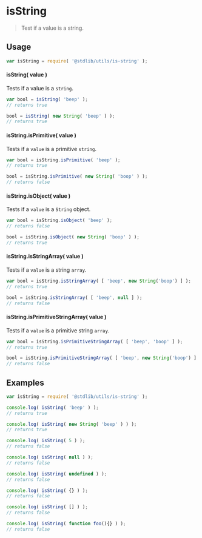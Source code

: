 isString
===
> Test if a value is a string.

<!-- <usage> -->
## Usage

``` javascript
var isString = require( '@stdlib/utils/is-string' );
```


#### isString( value )

Tests if a value is a `string`.

``` javascript
var bool = isString( 'beep' );
// returns true

bool = isString( new String( 'beep' ) );
// returns true
```

#### isString.isPrimitive( value )

Tests if a `value` is a primitive `string`.

``` javascript
var bool = isString.isPrimitive( 'beep' );
// returns true

bool = isString.isPrimitive( new String( 'boop' ) );
// returns false
```

#### isString.isObject( value )

Tests if a `value` is a `String` object.

``` javascript
var bool = isString.isObject( 'beep' );
// returns false

bool = isString.isObject( new String( 'boop' ) );
// returns true
```

#### isString.isStringArray( value )

Tests if a `value` is a string `array`.

``` javascript
var bool = isString.isStringArray( [ 'beep', new String('boop') ] );
// returns true

bool = isString.isStringArray( [ 'beep', null ] );
// returns false
```

#### isString.isPrimitiveStringArray( value )

Tests if a `value` is a primitive string `array`.

``` javascript
var bool = isString.isPrimitiveStringArray( [ 'beep', 'boop' ] );
// returns true

bool = isString.isPrimitiveStringArray( [ 'beep', new String('boop') ] );
// returns false
```
<!-- </usage> -->

<!-- <examples> -->
## Examples

``` javascript
var isString = require( '@stdlib/utils/is-string' );

console.log( isString( 'beep' ) );
// returns true

console.log( isString( new String( 'beep' ) ) );
// returns true

console.log( isString( 5 ) );
// returns false

console.log( isString( null ) );
// returns false

console.log( isString( undefined ) );
// returns false

console.log( isString( {} ) );
// returns false

console.log( isString( [] ) );
// returns false

console.log( isString( function foo(){} ) );
// returns false
```
<!-- </examples> -->

<!-- <links> -->
<!-- </links> -->
